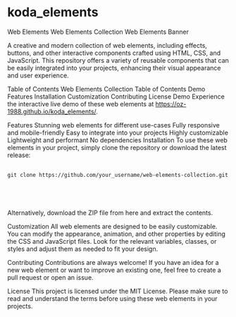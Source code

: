 # koda_elements
Web Elements
Web Elements Collection
Web Elements Banner

A creative and modern collection of web elements, including effects, buttons, and other interactive components crafted using HTML, CSS, and JavaScript. This repository offers a variety of reusable components that can be easily integrated into your projects, enhancing their visual appearance and user experience.

Table of Contents
Web Elements Collection
Table of Contents
Demo
Features
Installation
Customization
Contributing
License
Demo
Experience the interactive live demo of these web elements at https://oz-1988.github.io/koda_elements/.

Features
Stunning web elements for different use-cases
Fully responsive and mobile-friendly
Easy to integrate into your projects
Highly customizable
Lightweight and performant
No dependencies
Installation
To use these web elements in your project, simply clone the repository or download the latest release:

<pre>
  <code>
git clone https://github.com/your_username/web-elements-collection.git
</pre>
  </code>
  
Alternatively, download the ZIP file from here and extract the contents.

Customization
All web elements are designed to be easily customizable. You can modify the appearance, animation, and other properties by editing the CSS and JavaScript files. Look for the relevant variables, classes, or styles and adjust them as needed to fit your design.

Contributing
Contributions are always welcome! If you have an idea for a new web element or want to improve an existing one, feel free to create a pull request or open an issue.

License
This project is licensed under the MIT License. Please make sure to read and understand the terms before using these web elements in your projects.
